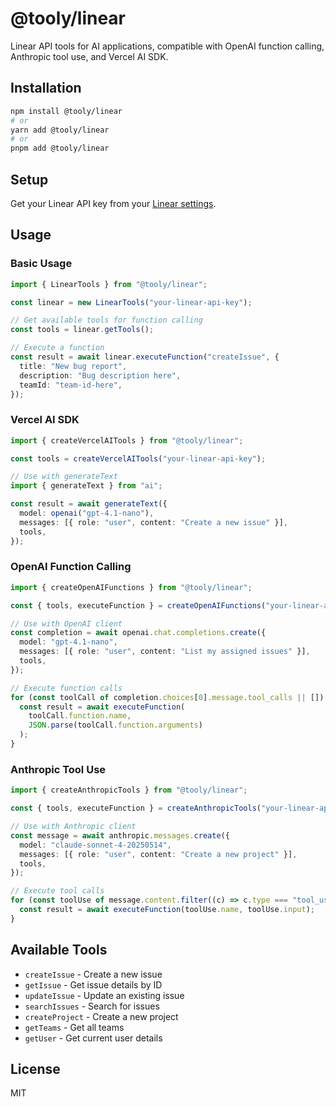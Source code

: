 # @tooly/linear

Linear API tools for AI applications, compatible with OpenAI function calling, Anthropic tool use, and Vercel AI SDK.

## Installation

```bash
npm install @tooly/linear
# or
yarn add @tooly/linear
# or
pnpm add @tooly/linear
```

## Setup

Get your Linear API key from your [Linear settings](https://linear.app/settings/api).

## Usage

### Basic Usage

```typescript
import { LinearTools } from "@tooly/linear";

const linear = new LinearTools("your-linear-api-key");

// Get available tools for function calling
const tools = linear.getTools();

// Execute a function
const result = await linear.executeFunction("createIssue", {
  title: "New bug report",
  description: "Bug description here",
  teamId: "team-id-here",
});
```

### Vercel AI SDK

```typescript
import { createVercelAITools } from "@tooly/linear";

const tools = createVercelAITools("your-linear-api-key");

// Use with generateText
import { generateText } from "ai";

const result = await generateText({
  model: openai("gpt-4.1-nano"),
  messages: [{ role: "user", content: "Create a new issue" }],
  tools,
});
```

### OpenAI Function Calling

```typescript
import { createOpenAIFunctions } from "@tooly/linear";

const { tools, executeFunction } = createOpenAIFunctions("your-linear-api-key");

// Use with OpenAI client
const completion = await openai.chat.completions.create({
  model: "gpt-4.1-nano",
  messages: [{ role: "user", content: "List my assigned issues" }],
  tools,
});

// Execute function calls
for (const toolCall of completion.choices[0].message.tool_calls || []) {
  const result = await executeFunction(
    toolCall.function.name,
    JSON.parse(toolCall.function.arguments)
  );
}
```

### Anthropic Tool Use

```typescript
import { createAnthropicTools } from "@tooly/linear";

const { tools, executeFunction } = createAnthropicTools("your-linear-api-key");

// Use with Anthropic client
const message = await anthropic.messages.create({
  model: "claude-sonnet-4-20250514",
  messages: [{ role: "user", content: "Create a new project" }],
  tools,
});

// Execute tool calls
for (const toolUse of message.content.filter((c) => c.type === "tool_use")) {
  const result = await executeFunction(toolUse.name, toolUse.input);
}
```

## Available Tools

- `createIssue` - Create a new issue
- `getIssue` - Get issue details by ID
- `updateIssue` - Update an existing issue
- `searchIssues` - Search for issues
- `createProject` - Create a new project
- `getTeams` - Get all teams
- `getUser` - Get current user details

## License

MIT
